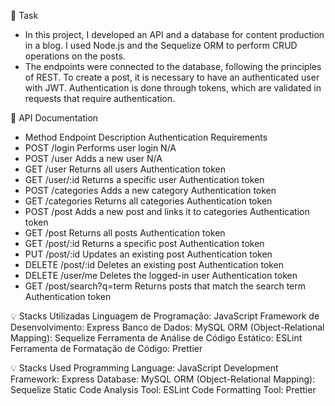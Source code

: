 📝 Task
- In this project, I developed an API and a database for content production in a blog. I used Node.js and the Sequelize ORM to perform CRUD operations on the posts.
- The endpoints were connected to the database, following the principles of REST. To create a post, it is necessary to have an authenticated user with JWT. Authentication is done through tokens, which are validated in requests that require authentication.

📄 API Documentation
- Method Endpoint Description Authentication Requirements
- POST /login Performs user login N/A
- POST /user Adds a new user N/A
- GET /user Returns all users Authentication token
- GET /user/:id Returns a specific user Authentication token
- POST /categories Adds a new category Authentication token
- GET /categories Returns all categories Authentication token
- POST /post Adds a new post and links it to categories Authentication token
- GET /post Returns all posts Authentication token
- GET /post/:id Returns a specific post Authentication token
- PUT /post/:id Updates an existing post Authentication token
- DELETE /post/:id Deletes an existing post Authentication token
- DELETE /user/me Deletes the logged-in user Authentication token
- GET /post/search?q=term Returns posts that match the search term Authentication token

💡 Stacks Utilizadas
Linguagem de Programação: JavaScript
Framework de Desenvolvimento: Express
Banco de Dados: MySQL
ORM (Object-Relational Mapping): Sequelize
Ferramenta de Análise de Código Estático: ESLint
Ferramenta de Formatação de Código: Prettier

💡 Stacks Used
Programming Language: JavaScript
Development Framework: Express
Database: MySQL
ORM (Object-Relational Mapping): Sequelize
Static Code Analysis Tool: ESLint
Code Formatting Tool: Prettier
